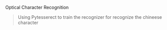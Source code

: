 Optical Character Recognition
> Using Pytesserect to train the recognizer for recognize the chineese character
